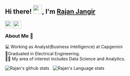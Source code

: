 ## Hi there! <img src="https://github.com/TheDudeThatCode/TheDudeThatCode/blob/master/Assets/Hi.gif" width="29px">, I'm [Rajan Jangir](https://www.linkedin.com/in/rajan-jangir/) 
<!--
**Rajan-jangir/Rajan-Jangir** is a ✨ _special_ ✨ repository because its `README.md` (this file) appears on your GitHub profile.
-->
<a href="https://www.linkedin.com/in/rajan-jangir/">
  <img align="left" width="24px" src="https://cdn.jsdelivr.net/npm/simple-icons@v3/icons/linkedin.svg"  />
</a>
<a href="mailto:jangirrajan20@gmail.com">
  <img align="left" width="26px" src="https://cdn.jsdelivr.net/npm/simple-icons@v3/icons/gmail.svg" />
</a>
<br />

### About Me 🚀
💻 Working as Analyst(Business Intelligence) at Capgemini </br>
🌱Graduated in Electrical Engineering. </br>
👨‍💻 My area of interest includes Data Science and Analytics. </br>

![Rajan's github stats](https://github-readme-stats.vercel.app/api?username=Rajan-jangir&show_icons=true&hide_border=true)&nbsp;&nbsp;
![Rajan's Language stats](https://github-readme-stats-eight-theta.vercel.app/api/top-langs/?username=Rajan-jangir&layout=compact&langs_count=8)
<br />
